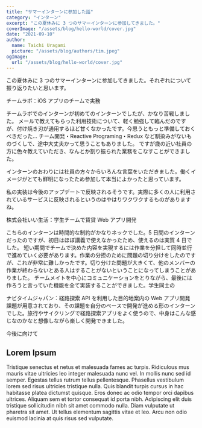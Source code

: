 ```yaml
---
title: "サマーインターンに参加した話"
category: "インターン"
excerpt: "この夏休みに 3 つのサマーインターンに参加してきました。"
coverImage: "/assets/blog/hello-world/cover.jpg"
date: "2021-09-10"
author:
  name: Taichi Uragami
  picture: "/assets/blog/authors/tim.jpeg"
ogImage:
  url: "/assets/blog/hello-world/cover.jpg"
---
```


この夏休みに 3 つのサマーインターンに参加してきました。それぞれについて振り返りたいと思います。

チームラボ：iOS アプリのチームで実務

チームラボでのインターンが初めてのインターンでしたが、かなり苦戦しました。
メールで教えてもらった利用技術について、軽く勉強して臨んだのですが、付け焼き刃が通用するほど甘くなかったです。今思うともっと準備しておくべきだった...
チーム開発・Reactive Programing・Redux など馴染みがないものづくしで、途中大丈夫かって思うこともありました。
ですが歳の近い社員の方に色々教えていただき、なんとか割り振られた業務をこなすことができました。

インターンのおわりには社員の方々からいろんな言葉をいただきました。働くイメージがとても鮮明になったため参加して本当によかったと思っています。

<!-- ・「インプットのためのアンテナはいろんなところに貼っておくといいよ。Twitter、Blog、書籍、StackOverFlow だけじゃなく、技術カンファレンスとか他にもたくさんあるし」
・「学生時代はあまり深いことを考えず、Swift でのプログラミングそのものをもっと楽しんで」
・「技術を使った、"ものづくり"を楽しんで」
今後もこれらを思い出しながらやっていこうと思います。 -->

私の実装は今後のアップデートで反映されるそうです。実際に多くの人に利用されているサービスに反映されるというのはやはりワクワクするものがありますね。

株式会社いい生活：学生チームで賃貸 Web アプリ開発

こちらのインターンは時間的な制約がかなりネックでした。5 日間のインターンだったのですが、初日はほぼ講義で使えなかったため、使えるのは実質 4 日でした。
短い期間でチームで決めた内容を実現するには作業を分担して同時並行で進めていく必要があります。作業の分担のために問題の切り分けをしたのですが、これが非常に難しかったです。切り分けた問題が大きくて、他のメンバーの作業が終わらないとある人はすることがないということになってしまうことがありました。
チームメイトを中心にコミュニケーションをとりながら、最後には作ろうと言っていた機能を全て実装することができました。学生同士の

ナビタイムジャパン：経路探索 API を利用した目的地案内の Web アプリ開発
課題が用意されており、その課題を自分のペースで開発が進める形のインターンでした。旅行やサイクリングで経路探索アプリをよく使うので、中身はこんな感じなのかなと想像しながら楽しく開発できました。

今後に向けて

## Lorem Ipsum

Tristique senectus et netus et malesuada fames ac turpis. Ridiculous mus mauris vitae ultricies leo integer malesuada nunc vel. In mollis nunc sed id semper. Egestas tellus rutrum tellus pellentesque. Phasellus vestibulum lorem sed risus ultricies tristique nulla. Quis blandit turpis cursus in hac habitasse platea dictumst quisque. Eros donec ac odio tempor orci dapibus ultrices. Aliquam sem et tortor consequat id porta nibh. Adipiscing elit duis tristique sollicitudin nibh sit amet commodo nulla. Diam vulputate ut pharetra sit amet. Ut tellus elementum sagittis vitae et leo. Arcu non odio euismod lacinia at quis risus sed vulputate.
